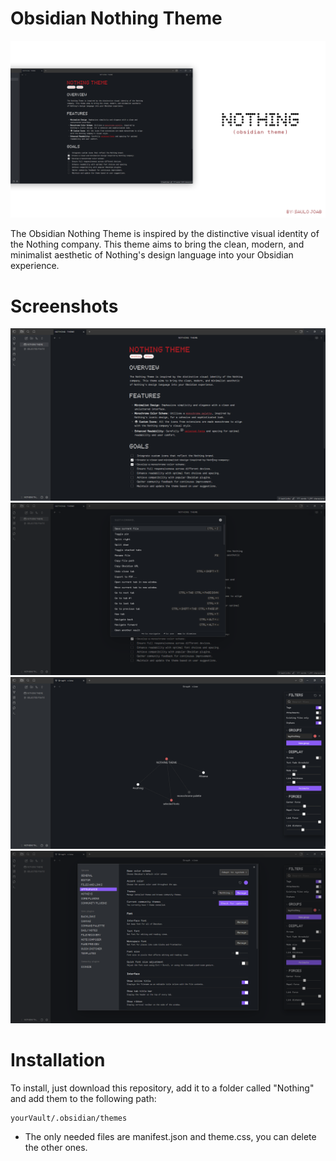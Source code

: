 # Obsidian Nothing Theme

![Cover showing the title, "Nothing Obsidian Theme by Saulo Joab" and a screenshot of the theme on Obsidian](cover.png)

The Obsidian Nothing Theme is inspired by the distinctive visual identity of the Nothing company. This theme aims to bring the clean, modern, and minimalist aesthetic of Nothing's design language into your Obsidian experience.

# Screenshots

![alt text](screenshot-0.png)
![alt text](screenshot-1.png)
![alt text](screenshot-2.png)
![alt text](screenshot-3.png)

# Installation

To install, just download this repository, add it to a folder called "Nothing" and add them to the following path:

```
yourVault/.obsidian/themes
```

-   The only needed files are manifest.json and theme.css, you can delete the other ones.
